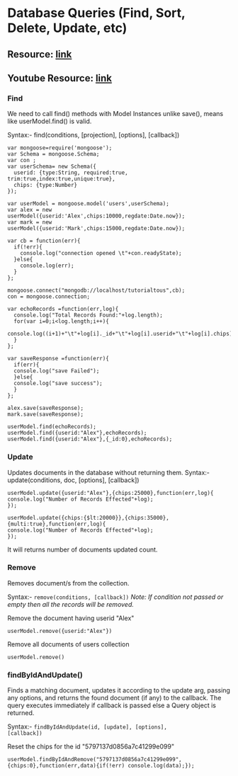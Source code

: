# Database Queries (Find, Sort, Delete, Update, etc)

## Resource: [link](https://mongoosejs.com/docs/api/query.html)
## Youtube Resource: [link](https://www.youtube.com/watch?v=4yqu8YF29cU)


### Find
We need to call find() methods with Model Instances unlike save(), means like userModel.find() is valid.

Syntax:- find(conditions, [projection], [options], [callback])

```
var mongoose=require('mongoose');
var Schema = mongoose.Schema;
var con ;
var userSchema= new Schema({
  userid: {type:String, required:true, trim:true,index:true,unique:true},
  chips: {type:Number}
});

var userModel = mongoose.model('users',userSchema);
var alex = new userModel({userid:'Alex',chips:10000,regdate:Date.now});
var mark = new userModel({userid:'Mark',chips:15000,regdate:Date.now});

var cb = function(err){
  if(!err){
    console.log("connection opened \t"+con.readyState);
  }else{
    console.log(err);
  }
};

mongoose.connect("mongodb://localhost/tutorialtous",cb);
con = mongoose.connection;
 
var echoRecords =function(err,log){
  console.log("Total Records Found:"+log.length);
  for(var i=0;i<log.length;i++){
    console.log((i+1)+"\t"+log[i]._id+"\t"+log[i].userid+"\t"+log[i].chips);
  }
};

var saveResponse =function(err){
  if(err){
  console.log("save Failed");
  }else{
  console.log("save success");
  }
};

alex.save(saveResponse);
mark.save(saveResponse);

userModel.find(echoRecords);
userModel.find({userid:"Alex"},echoRecords);
userModel.find({userid:"Alex"},{_id:0},echoRecords);
```
### Update
Updates documents in the database without returning them.
Syntax:-
   update(conditions, doc, [options], [callback])
```
userModel.update({userid:"Alex"},{chips:25000},function(err,log){
console.log("Number of Records Effected"+log);
});

userModel.update({chips:{$lt:20000}},{chips:35000},{multi:true},function(err,log){
console.log("Number of Records Effected"+log);
});
```
It will returns number of documents updated count.

### Remove
Removes document/s from the collection.

Syntax:-
   <code>remove(conditions, [callback])</code>
*Note: If condition not passed or empty then all the records will be removed.*


Remove the document having userid "Alex"
```
userModel.remove({userid:"Alex"})
```
Remove all documents of users collection
```
userModel.remove()
```
###  findByIdAndUpdate()
Finds a matching document, updates it according to the update arg, passing any options, and returns the found document (if any) to the callback. The query executes immediately if callback is passed else a Query object is returned.

Syntax:-
   <code>findByIdAndUpdate(id, [update], [options], [callback])</code>

Reset the chips for the id "5797137d0856a7c41299e099"
```
userModel.findByIdAndRemove("5797137d0856a7c41299e099",
{chips:0},function(err,data){if(!err) console.log(data);});
```


